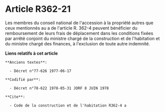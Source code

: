 # Article R362-21

Les membres du conseil national de l'accession à la propriété autres que ceux mentionnés au a de l'article R. 362-4 peuvent
bénéficier du remboursement de leurs frais de déplacement dans les conditions fixées par arrêté conjoint du ministre chargé
de la construction et de l'habitation et du ministre chargé des finances, à l'exclusion de toute autre indemnité.

**Liens relatifs à cet article**

	**Anciens textes**:

	  - Décret n°77-626 1977-06-17

	**Codifié par**:

	  - Décret n°78-622 1978-05-31 JORF 8 JUIN 1978

	**Cite**:

	  - Code de la construction et de l'habitation R362-4 a
